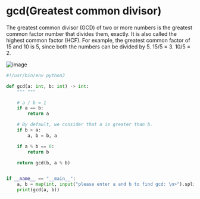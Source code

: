 # gcd(Greatest common divisor)

The greatest common divisor (GCD) of two or more numbers is the greatest common factor number that divides them, exactly. It is also called the highest common factor (HCF). For example, the greatest common factor of 15 and 10 is 5, since both the numbers can be divided by 5. 15/5 = 3. 10/5 = 2.

![image](https://www.gstatic.com/education/formulas2/472522532/en/greatest_common_divisor.svg)



```python
#!/usr/bin/env python3

def gcd(a: int, b: int) -> int:
    """ """

    # a / b = 1
    if a == b:
        return a

    # By default, we consider that a is greater than b.
    if b > a:
        a, b = b, a

    if a % b == 0:
        return b

    return gcd(b, a % b)


if __name__ == "__main__":
    a, b = map(int, input("please enter a and b to find gcd: \n>").split())
    print(gcd(a, b))
```
